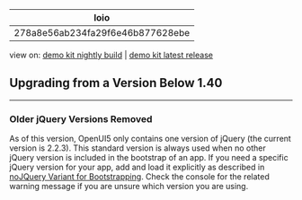 <!-- loio278a8e56ab234fa29f6e46b877628ebe -->

| loio |
| -----|
| 278a8e56ab234fa29f6e46b877628ebe |

<div id="loio">

view on: [demo kit nightly build](https://sdk.openui5.org/nightly/#/topic/278a8e56ab234fa29f6e46b877628ebe) | [demo kit latest release](https://sdk.openui5.org/topic/278a8e56ab234fa29f6e46b877628ebe)</div>

## Upgrading from a Version Below 1.40

***

### Older jQuery Versions Removed

As of this version, OpenUI5 only contains one version of jQuery \(the current version is 2.2.3\). This standard version is always used when no other jQuery version is included in the bootstrap of an app. If you need a specific jQuery version for your app, add and load it explicitly as described in [noJQuery Variant for Bootstrapping](noJQuery_Variant_for_Bootstrapping_91f1dd0.md). Check the console for the related warning message if you are unsure which version you are using.

